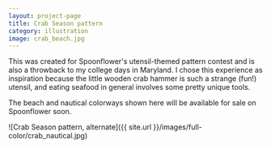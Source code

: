 ```yaml
---
layout: project-page
title: Crab Season pattern
category: illustration
image: crab_beach.jpg
---
```


This was created for Spoonflower's utensil-themed pattern contest and is also a throwback to my college days in Maryland. I chose this experience as inspiration because the little wooden crab hammer is such a strange (fun!) utensil, and eating seafood in general involves some pretty unique tools. 

The beach and nautical colorways shown here will be available for sale on Spoonflower soon.

![Crab Season pattern, alternate]({{ site.url }}/images/full-color/crab_nautical.jpg)